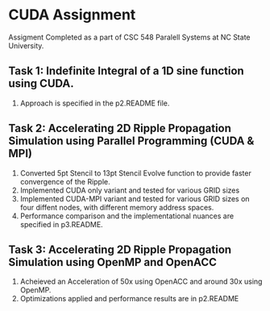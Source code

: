 # CUDA Assignment 
Assigment Completed as a part of CSC 548 Paralell Systems at NC State University.


## Task 1: Indefinite Integral of a 1D sine function using CUDA.
1) Approach is specified in the p2.README file.

## Task 2: Accelerating 2D Ripple Propagation Simulation using Parallel Programming (CUDA & MPI)
1) Converted 5pt Stencil to 13pt Stencil Evolve function to provide faster convergence of the Ripple.
2) Implemented CUDA only variant and tested for various GRID sizes
3) Implemented CUDA-MPI variant and tested for various GRID sizes on four diffent nodes, with different memory address spaces.
4) Performance comparison and the implementational nuances are specified in p3.README.
 
## Task 3: Accelerating 2D Ripple Propagation Simulation using OpenMP and OpenACC
1) Acheieved an Acceleration of 50x using OpenACC and around 30x using OpenMP.
2) Optimizations applied and performance results are in p2.README
